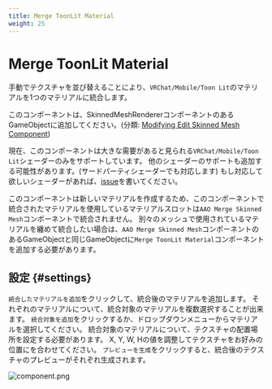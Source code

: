 ```yaml
---
title: Merge ToonLit Material
weight: 25
---
```


# Merge ToonLit Material

手動でテクスチャを並び替えることにより、`VRChat/Mobile/Toon Lit`のマテリアルを1つのマテリアルに統合します。

このコンポーネントは、SkinnedMeshRendererコンポーネントのあるGameObjectに追加してください。(分類: [Modifying Edit Skinned Mesh Component](../../component-kind/edit-skinned-mesh-components#modifying-component))

現在、このコンポーネントは大きな需要があると見られる`VRChat/Mobile/Toon Lit`シェーダーのみをサポートしています。
他のシェーダーのサポートも追加する可能性があります。(サードパーティシェーダーでも対応します)
もし対応して欲しいシェーダーがあれば、[issue][issue]を書いてください。

このコンポーネントは新しいマテリアルを作成するため、このコンポーネントで統合されたマテリアルを使用しているマテリアルスロットは`AAO Merge Skinned Mesh`コンポーネントで統合されません。
別々のメッシュで使用されているマテリアルを纏めて統合したい場合は、`AAO Merge Skinned Mesh`コンポーネントのあるGameObjectと同じGameObjectに`Merge ToonLit Material`コンポーネントを追加する必要があります。

## 設定 {#settings}

`統合したマテリアルを追加`をクリックして、統合後のマテリアルを追加します。
それぞれのマテリアルについて、統合対象のマテリアルを複数選択することが出来ます。
`統合対象を追加`をクリックするか、ドロップダウンメニューからマテリアルを選択してください。
統合対象のマテリアルについて、テクスチャの配置場所を設定する必要があります。
X, Y, W, Hの値を調整してテクスチャをお好みの位置にを合わせてください。
`プレビューを生成`をクリックすると、統合後のテクスチャのプレビューがそれぞれ生成されます。

![component.png](component.png)

[issue]: https://github.com/anatawa12/AvatarOptimizer/issues/new/choose
